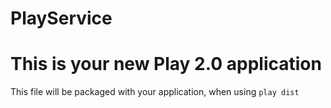 PlayService
===========
This is your new Play 2.0 application
=====================================

This file will be packaged with your application, when using `play dist`